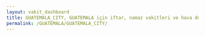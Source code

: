 ```yaml
---
layout: vakit_dashboard
title: GUATEMALA_CITY, GUATEMALA için iftar, namaz vakitleri ve hava durumu - ilçe/eyalet seç
permalink: /GUATEMALA/GUATEMALA_CITY/
---
```


<script type="text/javascript">
  var GLOBAL_COUNTRY = 'GUATEMALA';
  var GLOBAL_CITY = 'GUATEMALA_CITY';
  var GLOBAL_STATE = '';
  var lat = 72;
  var lon = 21;
</script>
